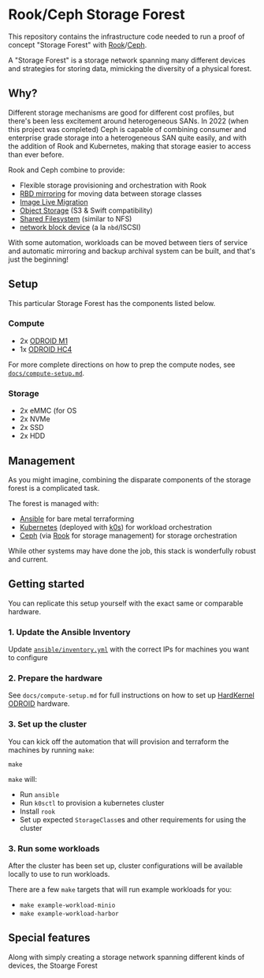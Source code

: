 # Rook/Ceph Storage Forest

This repository contains the infrastructure code needed to run a proof of concept "Storage Forest" with [Rook][rook]/[Ceph][ceph].

A "Storage Forest" is a storage network spanning many different devices and strategies for storing data, mimicking the diversity of a physical forest.

[rook]: https://docs.rook.io
[ceph]: https://docs.ceph.com

## Why?

Different storage mechanisms are good for different cost profiles, but there's been less excitement around heterogeneous SANs. In 2022 (when this project was completed) Ceph is capable of combining consumer and enterprise grade storage into a heterogeneous SAN quite easily, and with the addition of Rook and Kubernetes, making that storage easier to access than ever before.

Rook and Ceph combine to provide:

- Flexible storage provisioning and orchestration with Rook
- [RBD mirroring][ceph-rbd-mirroring] for moving data between storage classes
- [Image Live Migration][ceph-live-migration]
- [Object Storage][ceph-obj-gateway] (S3 & Swift compatibility)
- [Shared Filesystem][cephfs] (similar to NFS)
- [network block device][ceph-rbd] (a la `nbd`/ISCSI)

With some automation, workloads can be moved between tiers of service and automatic mirroring and backup archival system can be built, and that's just the beginning!

[ceph-rbd-mirroring]: https://docs.ceph.com/en/latest/rbd/rbd-mirroring/
[ceph-live-migration]: https://docs.ceph.com/en/latest/rbd/rbd-live-migration/

## Setup

This particular Storage Forest has the components listed below.

### Compute

- 2x [ODROID M1][odroid-m1]
- 1x [ODROID HC4][odroid-hc4]

For more complete directions on how to prep the compute nodes, see [`docs/compute-setup.md`](./docs/setup-compute.md).

[odroid-m1]: https://www.hardkernel.com/shop/odroid-m1-with-8gbyte-ram/
[odroid-hc4]: https://www.hardkernel.com/shop/odroid-hc4/

### Storage

- 2x eMMC (for OS
- 2x NVMe
- 2x SSD
- 2x HDD

## Management

As you might imagine, combining the disparate components of the storage forest is a complicated task.

The forest is managed with:

- [Ansible][ansible] for bare metal terraforming
- [Kubernetes][k8s] (deployed with [k0s][k0s]) for workload orchestration
- [Ceph][ceph] (via [Rook][rook] for storage management) for storage orchestration

While other systems may have done the job, this stack is wonderfully robust and current.

## Getting started

You can replicate this setup yourself with the exact same or comparable hardware.

### 1. Update the Ansible Inventory

Update [`ansible/inventory.yml`](./ansible/inventory.yml) with the correct IPs for machines you want to configure

### 2. Prepare the hardware

See `docs/compute-setup.md` for full instructions on how to set up [HardKernel ODROID][odroid] hardware.

### 3. Set up the cluster

You can kick off the automation that will provision and terraform the machines by running `make`:

```console
make
```

`make` will:

- Run `ansible`
- Run `k0sctl` to provision a kubernetes cluster
- Install `rook`
- Set up expected `StorageClass`es and other requirements for using the cluster

### 3. Run some workloads

After the cluster has been set up, cluster configurations will be available locally to use to run workloads.

There are a few `make` targets that will run example workloads for you:

- `make example-workload-minio`
- `make example-workload-harbor`

## Special features

Along with simply creating a storage network spanning different kinds of devices, the Stoarge Forest

[rook]: https://docs.rook.io
[ceph]: https://docs.ceph.com
[odroid]: https://www.hardkernel.com/
[odroid-m1]: https://www.hardkernel.com/shop/odroid-m1-with-8gbyte-ram/
[odroid-hc4]: https://www.hardkernel.com/shop/odroid-hc4/
[ceph-rbd-mirroring]: https://docs.ceph.com/en/latest/rbd/rbd-mirroring/
[ceph-live-migration]: https://docs.ceph.com/en/latest/rbd/rbd-live-migration/
[ceph-obj-gateway]: https://docs.ceph.com/en/latest/radosgw/
[cephfs]: https://docs.ceph.com/en/latest/cephfs/
[ceph-rbd]: https://docs.ceph.com/en/latest/rbd
[repo]: https://gitlab.com/opencore-ventures/experiment-ceph-storage-forest
[ansible]: https://docs.ansible.com
[k8s]: https://kubernetes.io/docs
[k0s]: https://docs.k0sproject.io/
